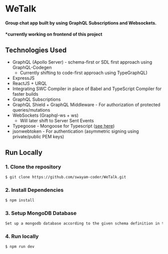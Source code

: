# WeTalk
#### Group chat app built by using GraphQL Subscriptions and Websockets.
#### *currently working on frontend of this project

## Technologies Used

* GraphQL (Apollo Server) - schema-first or SDL first approach using GraphQL-Codegen 
    * Currently shifting to code-first approach using TypeGraphQL)
* ExpressJS
* ReactJS + URQL 
* Integrating SWC Compiler in place of Babel and TypeScript Compiler for faster builds
* GraphQL Subscriptions 
* GraphQL Shield + GraphQL Middleware - For authorization of protected queries/mutations
* WebSockets (Graphql-ws + ws)
    * Will later shift to Server Sent Events
* Typegoose - Mongoose for Typescript ([see here](https://typegoose.github.io/typegoose/))
* jsonwebtoken - For authentication (asymmetric signing using private/public PEM keys)

## Run Locally
### 1. Clone the repository
```sh
$ git clone https://github.com/swayam-coder/WeTalk.git
```

### 2. Install Dependencies
```sh
$ npm install 
```
### 3. Setup MongoDB Database
```sh
Set up a mongodb database according to the given schema definition in the project.
```
### 4. Run locally
```sh
$ npm run dev 
```
